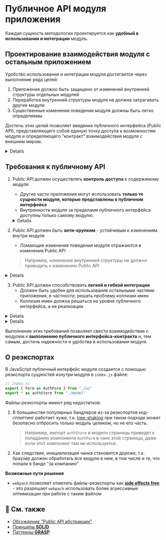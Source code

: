 # Публичное API модуля приложения

Каждая сущность методологии проектируется как **удобный в использовании и интеграции** модуль.

## Проектирование взаимодействия модуля с остальным приложением
Удобство использования и интеграции модуля достигается через выполнение ряда целей:

1. Приложение должно быть защищено от изменений внутренней структуры отдельных модулей
2. Переработка внутренней структуры модуля не должна затрагивать другие модули
3. Существенные изменения поведения модуля должны быть легко определяемы

Достичь этих целей позволяет введение публичного интерфейса (Public API), представляющего собой единую точку доступа к возможностям модуля и определяющего "контракт" взаимодействия модуля с внешним миром.

<details>

> Структура сущности должна иметь единую точку входа, предоставляющую публичный интерфейс


```sh
└── features/                        # 
  └── feature-name/                  # Внутренняя структура фичи
          ├── ui/                    #
          ├── model/                 #
          ├── {...}/                 #
          └── index.ts               # Энтрипоинт фичи с ее публичным API
```

```js
// index.ts
export { Form as AuthForm } from "./ui"
export * as authFormStore from "./model"
```
</details>


## Требования к публичному API

1. Public API должен осуществлять **контроль доступа** к содержимому модуля
   - Другие части приложения могут использовать **только те сущности модуля, которые представлены в публичном интерфейсе**
   - Внутренности модуля за пределами публичного интерфейса доступны только самому модулю.

    <details>

    > **Плохо**: Идет обращение напрямую к внутренним частям модуля, минуя публичный интерфейс доступа - опасно, особенно при рефакторинге модуля
    ```diff
    - import { Form } from "features/auth-form/components/view/form"
    - <Form ... />
    ```

    > **Хорошо:** API заранее экспортирует только нужное и разрешенное, разработчику модуля теперь нужно думать только о том, чтобы не ломать Public API при рефакторинге
    ```diff
    + import { AuthForm } from "features/auth-form"
    + <AuthForm ... />
    ```

    </details>

2. Public API должен быть **анти-хрупким** - устойчивым к изменениям внутри модуля
   - Ломающие изменения поведения модуля отражаются в изменении Public API
   > Например, изменение внутренней структуры не должно приводить к изменению Public API

<details>

> **Плохо:** перемещение или переименование этого компонента внутри фичи приведет к необходимости рефакторить импорты во всех местах использования компонента.
```diff
- import { Form } from "features/auth-form/ui/form"
```
> **Хорошо:** интерфейс фичи не отображает её внутреннуюю структуру, внешние "пользователи" фичи не пострадают от перемещения или переименования компонента внутри фичи
```diff
+ import { AuthForm } from "features/auth-form"
```

</details>

3. Public API должен способствовать **легкой и гибкой интеграции**
   - Должен быть удобен для использования остальными частями приложения, в частности, решать проблему коллизии имен
   - Коллизия имен должна решаться на уровне публичного интерфейса, а не реализации
<details>

> **Плохо:** будет коллизия имен
```diff
- import { Form, store } from "features/auth-form"
- import { Form, store } from "features/post-form"
```

> **Хорошо:** коллизия решена на уровне интерфейса
```diff
+ import { AuthForm, authFormStore } from "features/auth-form"
+ import { AuthForm, postFormStore } from "features/post-form"
```

```js
// features/auth-form/index.ts
export { Form as AuthForm } from "./ui"
export * as authFormStore from "./model"
```

</details>

<details>

> **Плохо:** неудобно писать, неудобно читать, "пользователь" фичи страдает
```diff
- import { storeActionUpdateUserDetails } from "features/auth-form"
- dispatch(storeActionUpdateUserDetails(...))
```

> **Хорошо:** "пользователь" фичи получает доступ к нужным вещам итеративно и гибко
```diff
+ import { authFormStore } from "features/auth-form"
+ dispatch(authFormStore.actions.updateUserDetails(...))
```
</details>

Выполнение этих требований позволяет свести взаимодействие с модулем к **выполнению публичного интерфейса-контракта** и, тем самым, достичь надежности и удобства в использовании модуля.

## О реэкспортах
В JavaScript публичный интерфейс модуля создается с помощью реэкспорта сущностей изнутри модуля в `index.js` файле:

```js
// index.ts
export { Form as AuthForm } from "./ui"
export * as authStore from "./model"
```

Файлы-реэкспорты имеют ряд недостатков:

1. В большинстве популярных бандлеров из-за реэкспортов код-сплиттинг работает хуже, т.к. [tree-shaking](https://webpack.js.org/guides/tree-shaking/) при таком подходе может безопасно отбросить только модуль целиком, но не его часть. 
   > Например, импорт `authStore` в модели страницы приведет к попаданию компонента `AuthForm` в чанк этой страницы, даже если этот компонент там не используется.

2. Как следствие, инициализация чанка становится дороже, т.к. браузер должен обработать все модули в нем, в том числе и те, что попали в бандл "за компанию"

**Возможные пути решения**
- `webpack` позволяет отметить файлы-реэкспорты как [**side effects free**](https://webpack.js.org/guides/tree-shaking/#mark-the-file-as-side-effect-free) - это разрешает `webpack` использовать более агрессивные оптимизации при работе с таким файлом

## 📑 См. также
- [*Обсуждение* "Public API абстракции"](https://github.com/feature-sliced/wiki/discussions/41)
- [Принципы **SOLID**](https://ru.wikipedia.org/wiki/SOLID)
- [Паттерны **GRASP**](https://ru.wikipedia.org/wiki/GRASP)
